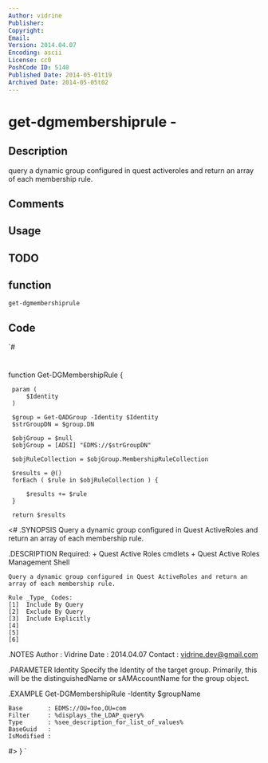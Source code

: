```yaml
---
Author: vidrine
Publisher: 
Copyright: 
Email: 
Version: 2014.04.07
Encoding: ascii
License: cc0
PoshCode ID: 5140
Published Date: 2014-05-01t19
Archived Date: 2014-05-05t02
---
```


# get-dgmembershiprule - 

## Description

query a dynamic group configured in quest activeroles and return an array of each membership rule.

## Comments



## Usage



## TODO



## function

`get-dgmembershiprule`

## Code

`#
 #
 function Get-DGMembershipRule {
 
     param (
         $Identity
     )
 
     $group = Get-QADGroup -Identity $Identity
     $strGroupDN = $group.DN
 
     $objGroup = $null
     $objGroup = [ADSI] "EDMS://$strGroupDN"
 
     $objRuleCollection = $objGroup.MembershipRuleCollection
 
     $results = @()
     forEach ( $rule in $objRuleCollection ) {
 
         $results += $rule
     }
 
     return $results
 
 <#
 .SYNOPSIS
    Query a dynamic group configured in Quest ActiveRoles and return an array of each membership rule.
 
 .DESCRIPTION
    Required:
    + Quest Active Roles cmdlets
    + Quest Active Roles Management Shell
 
    Query a dynamic group configured in Quest ActiveRoles and return an array of each membership rule.
 
    Rule _Type_ Codes:
    [1]  Include By Query
    [2]  Exclude By Query
    [3]  Include Explicitly
    [4]
    [5]
    [6]
 
 .NOTES
    Author  : Vidrine
    Date    : 2014.04.07
    Contact : vidrine.dev@gmail.com
 
 .PARAMETER Identity
    Specify the Identity of the target group.  Primarily, this will be the distinguishedName or
    sAMAccountName for the group object.
 
 .EXAMPLE
    Get-DGMembershipRule -Identity $groupName
    
    Base       : EDMS://OU=foo,OU=com
    Filter     : %displays_the_LDAP_query%
    Type       : %see_description_for_list_of_values%
    BaseGuid   : 
    IsModified :
 #>
 }
`

